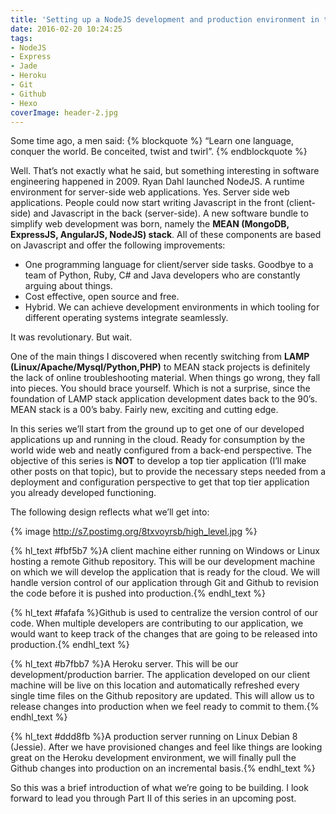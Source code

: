 ```yaml
---
title: 'Setting up a NodeJS development and production environment in the cloud. Part I'
date: 2016-02-20 10:24:25
tags:
- NodeJS
- Express
- Jade
- Heroku
- Git
- Github
- Hexo
coverImage: header-2.jpg
---
```

Some time ago, a men said: 
{% blockquote %}
“Learn one language, conquer the world. Be conceited, twist and twirl”.
{% endblockquote %}

Well. That’s not exactly what he said, but something interesting in software engineering happened in 2009.  Ryan Dahl launched NodeJS. A runtime environment for server-side web applications. Yes. Server side web applications. People could now start writing Javascript in the front (client-side) and Javascript in the back (server-side).<!-- more --> A new software bundle to simplify web development was born, namely the <b>MEAN (MongoDB, ExpressJS, AngularJS, NodeJS) stack</b>. All of these components are based on Javascript and offer the following improvements: 
<br>
- One programming language for client/server side tasks. Goodbye to a team of Python, Ruby, C# and Java developers who are constantly arguing about things.
- Cost effective, open source and free. 
- Hybrid. We can achieve development environments in which tooling for different operating systems integrate seamlessly.

It was revolutionary. But wait.  

One of the main things I discovered when recently switching from **LAMP (Linux/Apache/Mysql/Python,PHP)** to MEAN stack projects is definitely the lack of online troubleshooting material. When things go wrong, they fall into pieces. You should brace yourself. Which is not a surprise, since the foundation of LAMP stack application development dates back to the 90’s. MEAN stack is a 00’s baby. Fairly new, exciting and cutting edge. 

In this series we’ll start from the ground up to get one of our developed applications up and running in the cloud. Ready for consumption by the world wide web and neatly configured from a back-end perspective. The objective of this series is <b>NOT</b> to develop a top tier application (I’ll make other posts on that topic), but to provide the necessary steps needed from a deployment and configuration perspective to get that top tier application you already developed functioning.  

The following design reflects what we’ll get into:
<br>

{% image http://s7.postimg.org/8txvoyrsb/high_level.jpg %}

<p>
{% hl_text #fbf5b7 %}A client machine either running on Windows or Linux hosting a remote Github repository. This will be our development machine on which we will develop the application that is ready for the cloud. We will handle version control of our application through Git and Github to revision the code before it is pushed into production.{% endhl_text %}</p>
<p>{% hl_text #fafafa %}Github is used to centralize the version control of our code. When multiple developers are contributing to our application, we would want to keep track of the changes that are going to be released into production.{% endhl_text %}</p>
<p>{% hl_text #b7fbb7 %}A Heroku server. This will be our development/production barrier. The application developed on our client machine will be live on this location and automatically refreshed every single time files on the Github repository are updated. This will allow us to release changes into production when we feel ready to commit to them.{% endhl_text %}</p>      
<p>{% hl_text #ddd8fb %}A production server running on Linux Debian 8 (Jessie). After we have provisioned changes and feel like things are looking great on the Heroku development environment, we will finally pull the Github changes into production on an incremental basis.{% endhl_text %}</p> 

So this was a brief introduction of what we’re going to be building. I look forward to lead you through Part II of this series in an upcoming post. 
